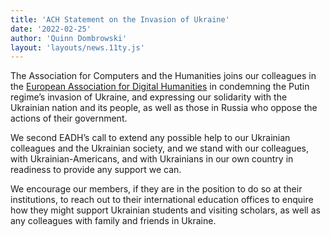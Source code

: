 ```yaml
---
title: 'ACH Statement on the Invasion of Ukraine'
date: '2022-02-25'
author: 'Quinn Dombrowski'
layout: 'layouts/news.11ty.js'
---
```

The Association for Computers and the Humanities joins our colleagues in the [European Association for Digital Humanities](https://eadh.org/eadh-statement-ukraine-invasion) in condemning the Putin regime’s invasion of Ukraine, and expressing our solidarity with the Ukrainian nation and its people, as well as those in Russia who oppose the actions of their government.

We second EADH’s call to extend any possible help to our Ukrainian colleagues and the Ukrainian society, and we stand with our colleagues, with Ukrainian-Americans, and with Ukrainians in our own country in readiness to provide any support we can.

We encourage our members, if they are in the position to do so at their institutions, to reach out to their international education offices to enquire how they might support Ukrainian students and visiting scholars, as well as any colleagues with family and friends in Ukraine.
